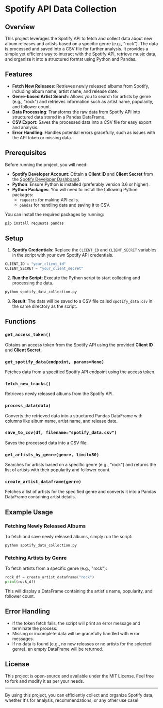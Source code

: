 # Spotify API Data Collection

## Overview

This project leverages the Spotify API to fetch and collect data about new album releases and artists based on a specific genre (e.g., "rock"). The data is processed and saved into a CSV file for further analysis. It provides a simple yet efficient way to interact with the Spotify API, retrieve music data, and organize it into a structured format using Python and Pandas.

## Features

- **Fetch New Releases**: Retrieves newly released albums from Spotify, including album name, artist name, and release date.
- **Genre-based Artist Search**: Allows you to search for artists by genre (e.g., "rock") and retrieves information such as artist name, popularity, and follower count.
- **Data Processing**: Transforms the raw data from Spotify API into structured data stored in a Pandas DataFrame.
- **CSV Export**: Saves the processed data into a CSV file for easy export and analysis.
- **Error Handling**: Handles potential errors gracefully, such as issues with the API token or missing data.

## Prerequisites

Before running the project, you will need:

- **Spotify Developer Account**: Obtain a **Client ID** and **Client Secret** from the [Spotify Developer Dashboard](https://developer.spotify.com/dashboard/).
- **Python**: Ensure Python is installed (preferably version 3.6 or higher).
- **Python Packages**: You will need to install the following Python packages:
  - `requests` for making API calls.
  - `pandas` for handling data and saving it to CSV.

You can install the required packages by running:

```bash
pip install requests pandas
```

## Setup

1. **Spotify Credentials**: Replace the `CLIENT_ID` and `CLIENT_SECRET` variables in the script with your own Spotify API credentials.

```python
CLIENT_ID = "your_client_id"
CLIENT_SECRET = "your_client_secret"
```

2. **Run the Script**: Execute the Python script to start collecting and processing the data.

```bash
python spotify_data_collection.py
```

3. **Result**: The data will be saved to a CSV file called `spotify_data.csv` in the same directory as the script.

## Functions

### `get_access_token()`
Obtains an access token from the Spotify API using the provided **Client ID** and **Client Secret**.

### `get_spotify_data(endpoint, params=None)`
Fetches data from a specified Spotify API endpoint using the access token.

### `fetch_new_tracks()`
Retrieves newly released albums from the Spotify API.

### `process_data(data)`
Converts the retrieved data into a structured Pandas DataFrame with columns like album name, artist name, and release date.

### `save_to_csv(df, filename="spotify_data.csv")`
Saves the processed data into a CSV file.

### `get_artists_by_genre(genre, limit=50)`
Searches for artists based on a specific genre (e.g., "rock") and returns the list of artists with their popularity and follower count.

### `create_artist_dataframe(genre)`
Fetches a list of artists for the specified genre and converts it into a Pandas DataFrame containing artist details.

## Example Usage

### Fetching Newly Released Albums
To fetch and save newly released albums, simply run the script:

```bash
python spotify_data_collection.py
```

### Fetching Artists by Genre
To fetch artists from a specific genre (e.g., "rock"):

```python
rock_df = create_artist_dataframe("rock")
print(rock_df)
```

This will display a DataFrame containing the artist's name, popularity, and follower count.

## Error Handling

- If the token fetch fails, the script will print an error message and terminate the process.
- Missing or incomplete data will be gracefully handled with error messages.
- If no data is found (e.g., no new releases or no artists for the selected genre), an empty DataFrame will be returned.

## License

This project is open-source and available under the MIT License. Feel free to fork and modify it as per your needs.

---

By using this project, you can efficiently collect and organize Spotify data, whether it's for analysis, recommendations, or any other use case!

